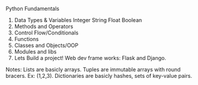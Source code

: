 Python Fundamentals 
1. Data Types & Variables
Integer
String
Float
Boolean
2. Methods and Operators
3. Control Flow/Conditionals
4. Functions
5. Classes and Objects/OOP
6. Modules and libs
7. Lets Build a project! Web dev frame works: Flask and Django. 

Notes: 
Lists are basicly arrays.
Tuples are immutable arrays with round bracers. Ex: (1,2,3).
Dictionaries are basicly hashes, sets of key-value pairs.